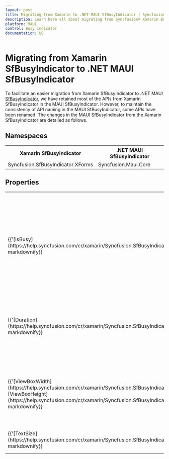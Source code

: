 ```yaml
---
layout: post
title: Migrating from Xamarin to .NET MAUI SfBusyIndicator | Syncfusion® 
description: Learn here all about migrating from Syncfusion® Xamarin Busy Indicator to Syncfusion® .NET MAUI Busy Indicator control and more.
platform: MAUI
control: Busy Indicator
documentation: UG
---  
```


# Migrating from Xamarin SfBusyIndicator to .NET MAUI SfBusyIndicator 

To facilitate an easier migration from Xamarin SfBusyIndicator to .NET MAUI [SfBusyIndicator](https://help.syncfusion.com/cr/maui/Syncfusion.Maui.Core.SfBusyIndicator.html), we have retained most of the APIs from Xamarin SfBusyIndicator in the MAUI SfBusyIndicator. However, to maintain the consistency of API naming in the MAUI SfBusyIndicator, some APIs have been renamed. The changes in the MAUI SfBusyIndicator from the Xamarin SfBusyIndicator are detailed as follows.

## Namespaces 

<table>
<tr>
<th>Xamarin SfBusyIndicator</th>
<th>.NET MAUI SfBusyIndicator</th></tr>
<tr>
<td>Syncfusion.SfBusyIndicator.XForms</td>
<td>Syncfusion.Maui.Core</td></tr>
</table>

## Properties

<table> 
<tr>
<th>Xamarin SfBusyIndicator</th>
<th>.NET MAUI SfBusyIndicator</th>
<th>Description</th></tr>
<tr>
<td> {{'[IsBusy](https://help.syncfusion.com/cr/xamarin/Syncfusion.SfBusyIndicator.XForms.SfBusyIndicator.html#Syncfusion_SfBusyIndicator_XForms_SfBusyIndicator_IsBusy)'| markdownify}} </td>
<td>{{'[IsRunning](https://help.syncfusion.com/cr/maui/Syncfusion.Maui.Core.SfBusyIndicator.html#Syncfusion_Maui_Core_SfBusyIndicator_IsRunning)'| markdownify}} </td>
<td>Gets or sets the IsRunning property value in the busy indicator. It determines whether the animation of indicator to be shown or not.</td></tr>
<tr>
<td>{{'[Duration](https://help.syncfusion.com/cr/xamarin/Syncfusion.SfBusyIndicator.XForms.SfBusyIndicator.html#Syncfusion_SfBusyIndicator_XForms_SfBusyIndicator_Duration)'| markdownify}} </td>
<td>{{'[DurationFactor](https://help.syncfusion.com/cr/maui/Syncfusion.Maui.Core.SfBusyIndicator.html#Syncfusion_Maui_Core_SfBusyIndicator_DurationFactor)'| markdownify}} </td>
<td>Gets or sets the duration property value. It is used to change the speed of animation to complete a cycle.</td></tr>
<tr>
<td>{{'[ViewBoxWidth](https://help.syncfusion.com/cr/xamarin/Syncfusion.SfBusyIndicator.XForms.SfBusyIndicator.html#Syncfusion_SfBusyIndicator_XForms_SfBusyIndicator_ViewBoxWidth) [ViewBoxHeight](https://help.syncfusion.com/cr/xamarin/Syncfusion.SfBusyIndicator.XForms.SfBusyIndicator.html#Syncfusion_SfBusyIndicator_XForms_SfBusyIndicator_ViewBoxHeight)'| markdownify}}</td>
<td>{{'[SizeFactor](https://help.syncfusion.com/cr/maui/Syncfusion.Maui.Core.SfBusyIndicator.html#Syncfusion_Maui_Core_SfBusyIndicator_SizeFactor)'| markdownify}}</td>
<td>Gets or set the size factor of the indicator. This is not applicable for all animation types.</td></tr>
<tr>
<td>{{'[TextSize](https://help.syncfusion.com/cr/xamarin/Syncfusion.SfBusyIndicator.XForms.SfBusyIndicator.html#Syncfusion_SfBusyIndicator_XForms_SfBusyIndicator_TextSize)'| markdownify}}</td>
<td>{{'[FontSize](https://help.syncfusion.com/cr/maui/Syncfusion.Maui.Core.SfBusyIndicator.html#Syncfusion_Maui_Core_SfBusyIndicator_FontSize)'| markdownify}}</td>
<td>Gets or sets the font size of the title text.</td></tr>
</table> 

